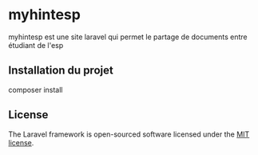 <h1>myhintesp</h1>
<a></a>

<p> myhintesp est une site laravel qui permet le partage de documents entre étudiant de l'esp </p>

<h2> Installation du projet</h2>
<p>composer install</p>
<p>


## License

The Laravel framework is open-sourced software licensed under the [MIT license](https://opensource.org/licenses/MIT).
